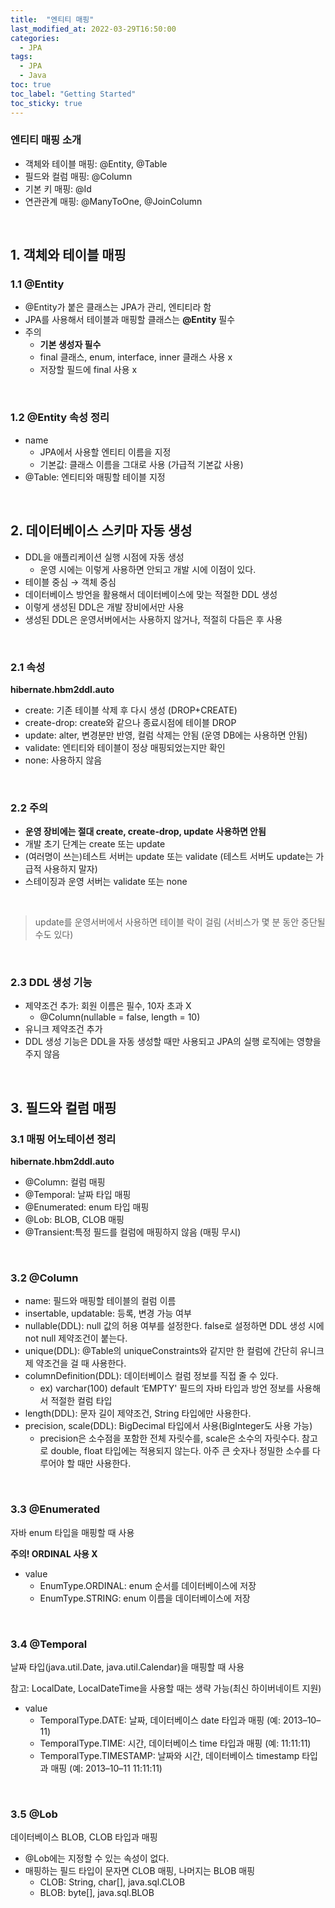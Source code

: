 ```yaml
---
title:  "엔티티 매핑"
last_modified_at: 2022-03-29T16:50:00
categories: 
  - JPA
tags:
  - JPA
  - Java
toc: true
toc_label: "Getting Started"
toc_sticky: true
---
```


### 엔티티 매핑 소개

- 객체와 테이블 매핑: @Entity, @Table
- 필드와 컬럼 매핑: @Column
- 기본 키 매핑: @Id
- 연관관계 매핑: @ManyToOne, @JoinColumn

<br>

## 1. 객체와 테이블 매핑

### 1.1 @Entity

- @Entity가 붙은 클래스는 JPA가 관리, 엔티티라 함
- JPA를 사용해서 테이블과 매핑할 클래스는 **@Entity** 필수
- 주의
    - **기본 생성자 필수**
    - final 클래스, enum, interface, inner 클래스 사용 x
    - 저장할 필드에 final 사용 x

<br>

### 1.2 @Entity 속성 정리

- name
    - JPA에서 사용할 엔티티 이름을 지정
    - 기본값: 클래스 이름을 그대로 사용 (가급적 기본값 사용)
- @Table: 엔티티와 매핑할 테이블 지정

<br>

## 2. 데이터베이스 스키마 자동 생성

- DDL을 애플리케이션 실행 시점에 자동 생성
    - 운영 시에는 이렇게 사용하면 안되고 개발 시에 이점이 있다.
- 테이블 중심 → 객체 중심
- 데이터베이스 방언을 활용해서 데이터베이스에 맞는 적절한 DDL 생성
- 이렇게 생성된 DDL은 개발 장비에서만 사용
- 생성된 DDL은 운영서버에서는 사용하지 않거나, 적절히 다듬은 후 사용

<br>

### 2.1 속성

**hibernate.hbm2ddl.auto**

- create: 기존 테이블 삭제 후 다시 생성 (DROP+CREATE)
- create-drop: create와 같으나 종료시점에 테이블 DROP
- update: alter, 변경분만 반영, 컬럼 삭제는 안됨 (운영 DB에는 사용하면 안됨)
- validate: 엔티티와 테이블이 정상 매핑되었는지만 확인
- none: 사용하지 않음

<br>

### 2.2 주의

- **운영 장비에는 절대 create, create-drop, update 사용하면 안됨**
- 개발 초기 단계는 create 또는 update
- (여러명이 쓰는)테스트 서버는 update 또는 validate (테스트 서버도 update는 가급적 사용하지 말자)
- 스테이징과 운영 서버는 validate 또는 none

<br>

> update를 운영서버에서 사용하면 테이블 락이 걸림 (서비스가 몇 분 동안 중단될 수도 있다)
> 

<br>

### 2.3 DDL 생성 기능

- 제약조건 추가: 회원 이름은 필수, 10자 초과 X
    - @Column(nullable = false, length = 10)
- 유니크 제약조건 추가
- DDL 생성 기능은 DDL을 자동 생성할 때만 사용되고 JPA의 실행 로직에는 영향을 주지 않음

<br>

## 3. 필드와 컬럼 매핑

### 3.1 매핑 어노테이션 정리

**hibernate.hbm2ddl.auto**

- @Column: 컬럼 매핑
- @Temporal: 날짜 타입 매핑
- @Enumerated: enum 타입 매핑
- @Lob: BLOB, CLOB 매핑
- @Transient:특정 필드를 컬럼에 매핑하지 않음 (매핑 무시)

<br>

### 3.2 @Column

- name: 필드와 매핑할 테이블의 컬럼 이름
- insertable, updatable: 등록, 변경 가능 여부
- nullable(DDL): null 값의 허용 여부를 설정한다. false로 설정하면 DDL 생성 시에
not null 제약조건이 붙는다.
- unique(DDL): @Table의 uniqueConstraints와 같지만 한 컬럼에 간단히 유니크 제
약조건을 걸 때 사용한다.
- columnDefinition(DDL): 데이터베이스 컬럼 정보를 직접 줄 수 있다.
    - ex) varchar(100) default ‘EMPTY'
    필드의 자바 타입과 방언 정보를 사용해서 적절한 컬럼 타입
- length(DDL): 문자 길이 제약조건, String 타입에만 사용한다.
- precision, scale(DDL): BigDecimal 타입에서 사용(BigInteger도 사용 가능)
    - precision은 소수점을 포함한 전체 자릿수를, scale은 소수의 자릿수다. 참고로 double, float 타입에는 적용되지 않는다. 아주 큰 숫자나 정밀한 소수를 다루어야 할 때만 사용한다.

<br>

### 3.3 @Enumerated

자바 enum 타입을 매핑할 때 사용

**주의! ORDINAL 사용 X**

- value
    - EnumType.ORDINAL: enum 순서를 데이터베이스에 저장
    - EnumType.STRING: enum 이름을 데이터베이스에 저장

<br>

### 3.4 @Temporal

날짜 타입(java.util.Date, java.util.Calendar)을 매핑할 때 사용

참고: LocalDate, LocalDateTime을 사용할 때는 생략 가능(최신 하이버네이트 지원)

- value
    - TemporalType.DATE: 날짜, 데이터베이스 date 타입과 매핑 (예: 2013–10–11)
    - TemporalType.TIME: 시간, 데이터베이스 time 타입과 매핑 (예: 11:11:11)
    - TemporalType.TIMESTAMP: 날짜와 시간, 데이터베이스 timestamp 타입과 매핑 (예: 2013–10–11 11:11:11)

<br>

### 3.5 @Lob

데이터베이스 BLOB, CLOB 타입과 매핑

- @Lob에는 지정할 수 있는 속성이 없다.
- 매핑하는 필드 타입이 문자면 CLOB 매핑, 나머지는 BLOB 매핑
    - CLOB: String, char[], java.sql.CLOB
    - BLOB: byte[], java.sql.BLOB